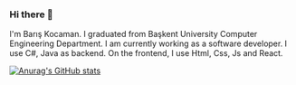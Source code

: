 ### Hi there 👋

I'm Barış Kocaman. I graduated from Başkent University Computer Engineering Department. I am currently working as a software developer. I use C#, Java as backend. On the frontend, I use Html, Css, Js and React.

[![Anurag's GitHub stats](https://github-readme-stats.vercel.app/api?username=BarisKocaman55)](https://github.com/anuraghazra/github-readme-stats)
